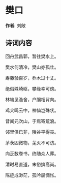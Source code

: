 # 樊口

**作者**: 刘敞

## 诗词内容

回舟武昌郭，暂往樊水上。

樊水何清冷，樊山亦孤壮。

寿藤验百岁，乔木过十丈。

绝俗殊崎岖，攀缘幸可傍。

林端见渔舍，户牖相背向。

鸡犬鸣云中，神仙岂殊状。

昔闻元次山，于焉寄荒浪。

邻里俱已非，陵谷平得丧。

茅茨固微物，芜灭不可访。

向乏数卷书，终随众人葬。

清时易直道，末俗摈高尚。

陈迹成渺茫，孤吟屡惆怅。

